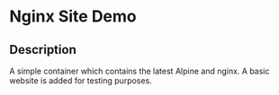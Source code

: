 # Nginx Site Demo

## Description
A simple container which contains the latest Alpine and nginx. A basic website is added for testing purposes.
